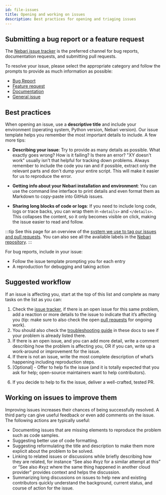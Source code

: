 ```yaml
---
id: file-issues
title: Opening and working on issues
description: Best practices for opening and triaging issues
---
```


## Submitting a bug report or a feature request

The [Nebari issue tracker][nebari-issues] is the preferred channel for bug reports, documentation requests, and
submitting pull requests.

To resolve your issue, please select the appropriate category and follow the prompts to provide as much information as
possible:

- [Bug Report](https://github.com/nebari-dev/nebari/issues/new?assignees=&labels=type%3A+bug+%F0%9F%90%9B%2Cneeds%3A+triage+%F0%9F%9A%A6&template=bug-report.yml&title=%5BBUG%5D+-+%3Ctitle%3E)
- [Feature request](https://github.com/nebari-dev/nebari/issues/new?assignees=&labels=type%3A+enhancement&template=feature-request.yml&title=%5BENH%5D+-+%3Ctitle%3E)
- [Documentation](https://github.com/nebari-dev/nebari/issues/new?assignees=&labels=area%3A+documentation+%F0%9F%93%96&template=documentation.yml&title=%5BDOC%5D+-+%3Ctitle%3E)
- [General issue](https://github.com/nebari-dev/nebari/issues/new?assignees=&labels=needs%3A+triage+%F0%9F%9A%A6&template=general-issue.yml&title=%3Ctitle%3E)

## Best practices

When opening an issue, use a **descriptive title** and include your environment (operating system, Python version, Nebari version).
Our issue template helps you remember the most important details to include. A few more tips:

- **Describing your issue**: Try to provide as many details as possible. What exactly goes wrong? How is it failing?
  Is there an error? "XY doesn't work" usually isn't that helpful for tracking down problems. Always remember to include the code you ran and if possible,
  extract only the relevant parts and don't dump your entire script. This will make it easier for us to reproduce the error.

- **Getting info about your Nebari installation and environment**: You can use the command line interface to print details and even format them as Markdown to copy-paste into GitHub issues.

- **Sharing long blocks of code or logs**: If you need to include long code, logs or trace backs, you can wrap them in `<details>` and `</details>`.
  This collapses the content, so it only becomes visible on click, making the issue easier to read and follow.

:::tip
See this page for an overview of the [system we use to tag our issues and pull requests](./maintainers/github-conventions.md).
You can also see all the available labels in the [Nebari repository][nebari-labels].
:::

For bug reports, include in your issue:

- Follow the issue template prompting you for each entry
- A reproduction for debugging and taking action

## Suggested workflow

If an issue is affecting you, start at the top of this list and complete as many tasks on the list as you can:

1. Check the [issue tracker][nebari-issues], if there is an open issue for this same problem, add a reaction or more details to the issue
   to indicate that it’s affecting you (tip: make sure to also check the open [pull requests][nebari-prs] for ongoing work).
2. You should also check the [troubleshooting guide][troubleshooting] in these docs to see if your problem is already listed there.
3. If there is an open issue, and you can add more detail, write a comment describing how the problem is affecting you,
   OR if you can, write up a work-around or improvement for the issue.
4. If there is not an issue, write the most complete description of what’s happening including reproduction steps.
5. [Optional] - Offer to help fix the issue (and it is totally expected that you ask for help; open-source maintainers want to help contributors).
<!-- 6. TODO link to the PR section of the docs -->
6. If you decide to help to fix the issue, deliver a well-crafted, tested PR.

## Working on issues to improve them

Improving issues increases their chances of being successfully resolved. A third party can give useful feedback or even add comments on the issue.
The following actions are typically useful:

- Documenting issues that are missing elements to reproduce the problem such as code samples.
- Suggesting better use of code formatting.
- Suggesting reformulating the title and description to make them more explicit about the problem to be solved.
- Linking to related issues or discussions while briefly describing how they are related, for instance “See also #xyz for a similar attempt at this” or “See also #xyz where the same thing happened in another cloud provider" provides context and helps the discussion.
- Summarizing long discussions on issues to help new and existing contributors quickly understand the background, current status, and course of action for the issue.

<!-- Internal links -->

[troubleshooting]: /docs/troubleshooting

<!-- External Links -->

[nebari-issues]: https://github.com/nebari-dev/nebari/issues
[nebari-labels]: https://github.com/nebari-dev/nebari/labels
[nebari-prs]: https://github.com/nebari-dev/nebari/pulls
